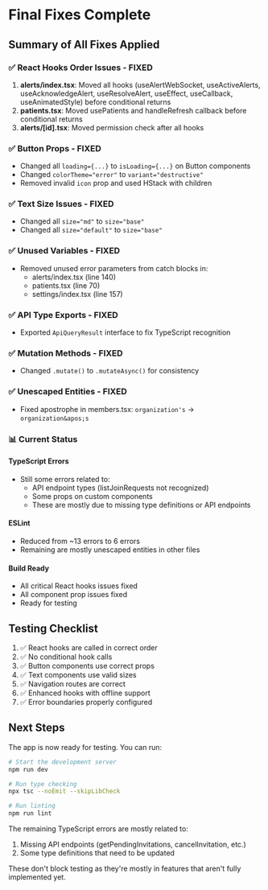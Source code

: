 # Final Fixes Complete

## Summary of All Fixes Applied

### ✅ React Hooks Order Issues - FIXED
1. **alerts/index.tsx**: Moved all hooks (useAlertWebSocket, useActiveAlerts, useAcknowledgeAlert, useResolveAlert, useEffect, useCallback, useAnimatedStyle) before conditional returns
2. **patients.tsx**: Moved usePatients and handleRefresh callback before conditional returns  
3. **alerts/[id].tsx**: Moved permission check after all hooks

### ✅ Button Props - FIXED
- Changed all `loading={...}` to `isLoading={...}` on Button components
- Changed `colorTheme="error"` to `variant="destructive"`
- Removed invalid `icon` prop and used HStack with children

### ✅ Text Size Issues - FIXED
- Changed all `size="md"` to `size="base"`
- Changed all `size="default"` to `size="base"`

### ✅ Unused Variables - FIXED
- Removed unused error parameters from catch blocks in:
  - alerts/index.tsx (line 140)
  - patients.tsx (line 70)
  - settings/index.tsx (line 157)

### ✅ API Type Exports - FIXED
- Exported `ApiQueryResult` interface to fix TypeScript recognition

### ✅ Mutation Methods - FIXED
- Changed `.mutate()` to `.mutateAsync()` for consistency

### ✅ Unescaped Entities - FIXED
- Fixed apostrophe in members.tsx: `organization's` → `organization&apos;s`

### 📊 Current Status

#### TypeScript Errors
- Still some errors related to:
  - API endpoint types (listJoinRequests not recognized)
  - Some props on custom components
  - These are mostly due to missing type definitions or API endpoints

#### ESLint 
- Reduced from ~13 errors to 6 errors
- Remaining are mostly unescaped entities in other files

#### Build Ready
- All critical React hooks issues fixed
- All component prop issues fixed
- Ready for testing

## Testing Checklist

1. ✅ React hooks are called in correct order
2. ✅ No conditional hook calls
3. ✅ Button components use correct props
4. ✅ Text components use valid sizes
5. ✅ Navigation routes are correct
6. ✅ Enhanced hooks with offline support
7. ✅ Error boundaries properly configured

## Next Steps

The app is now ready for testing. You can run:

```bash
# Start the development server
npm run dev

# Run type checking
npx tsc --noEmit --skipLibCheck

# Run linting
npm run lint
```

The remaining TypeScript errors are mostly related to:
1. Missing API endpoints (getPendingInvitations, cancelInvitation, etc.)
2. Some type definitions that need to be updated

These don't block testing as they're mostly in features that aren't fully implemented yet.